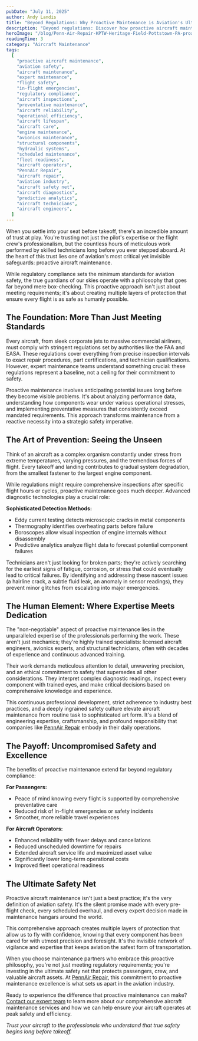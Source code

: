 ```yaml
---
pubDate: "July 11, 2025"
author: Andy Landis
title: "Beyond Regulations: Why Proactive Maintenance is Aviation's Ultimate Safety Net"
description: "Beyond regulations: Discover how proactive aircraft maintenance ensures ultimate aviation safety. Learn about expert inspections, advanced diagnostics, and the crucial human element from trusted providers like PennAir Repair."
heroImage: "/blog/Penn-Air-Repair-KPTW-Heritage-Field-Pottstown-PA-proactive-maintenance.webp"
readingTime: 3
category: "Aircraft Maintenance"
tags:
  [
    "proactive aircraft maintenance",
    "aviation safety",
    "aircraft maintenance",
    "expert maintenance",
    "flight safety",
    "in-flight emergencies",
    "regulatory compliance",
    "aircraft inspections",
    "preventative maintenance",
    "aircraft reliability",
    "operational efficiency",
    "aircraft lifespan",
    "aircraft care",
    "engine maintenance",
    "avionics maintenance",
    "structural components",
    "hydraulic systems",
    "scheduled maintenance",
    "fleet readiness",
    "aircraft operators",
    "PennAir Repair",
    "aircraft repair",
    "aviation industry",
    "aircraft safety net",
    "aircraft diagnostics",
    "predictive analytics",
    "aircraft technicians",
    "aircraft engineers",
  ]
---
```


When you settle into your seat before takeoff, there's an incredible amount of trust at play. You're trusting not just the pilot's expertise or the flight crew's professionalism, but the countless hours of meticulous work performed by skilled technicians long before you ever stepped aboard. At the heart of this trust lies one of aviation's most critical yet invisible safeguards: proactive aircraft maintenance.

While regulatory compliance sets the minimum standards for aviation safety, the true guardians of our skies operate with a philosophy that goes far beyond mere box-checking. This proactive approach isn't just about meeting requirements; it's about creating multiple layers of protection that ensure every flight is as safe as humanly possible.

## The Foundation: More Than Just Meeting Standards

Every aircraft, from sleek corporate jets to massive commercial airliners, must comply with stringent regulations set by authorities like the FAA and EASA. These regulations cover everything from precise inspection intervals to exact repair procedures, part certifications, and technician qualifications. However, expert maintenance teams understand something crucial: these regulations represent a baseline, not a ceiling for their commitment to safety.

Proactive maintenance involves anticipating potential issues long before they become visible problems. It's about analyzing performance data, understanding how components wear under various operational stresses, and implementing preventative measures that consistently exceed mandated requirements. This approach transforms maintenance from a reactive necessity into a strategic safety imperative.

## The Art of Prevention: Seeing the Unseen

Think of an aircraft as a complex organism constantly under stress from extreme temperatures, varying pressures, and the tremendous forces of flight. Every takeoff and landing contributes to gradual system degradation, from the smallest fastener to the largest engine component.

While regulations might require comprehensive inspections after specific flight hours or cycles, proactive maintenance goes much deeper. Advanced diagnostic technologies play a crucial role:

**Sophisticated Detection Methods:**

- Eddy current testing detects microscopic cracks in metal components
- Thermography identifies overheating parts before failure
- Boroscopes allow visual inspection of engine internals without disassembly
- Predictive analytics analyze flight data to forecast potential component failures

Technicians aren't just looking for broken parts; they're actively searching for the earliest signs of fatigue, corrosion, or stress that could eventually lead to critical failures. By identifying and addressing these nascent issues (a hairline crack, a subtle fluid leak, an anomaly in sensor readings), they prevent minor glitches from escalating into major emergencies.

## The Human Element: Where Expertise Meets Dedication

The "non-negotiable" aspect of proactive maintenance lies in the unparalleled expertise of the professionals performing the work. These aren't just mechanics; they're highly trained specialists: licensed aircraft engineers, avionics experts, and structural technicians, often with decades of experience and continuous advanced training.

Their work demands meticulous attention to detail, unwavering precision, and an ethical commitment to safety that supersedes all other considerations. They interpret complex diagnostic readings, inspect every component with trained eyes, and make critical decisions based on comprehensive knowledge and experience.

This continuous professional development, strict adherence to industry best practices, and a deeply ingrained safety culture elevate aircraft maintenance from routine task to sophisticated art form. It's a blend of engineering expertise, craftsmanship, and profound responsibility that companies like [PennAir Repair](/) embody in their daily operations.

## The Payoff: Uncompromised Safety and Excellence

The benefits of proactive maintenance extend far beyond regulatory compliance:

**For Passengers:**

- Peace of mind knowing every flight is supported by comprehensive preventative care
- Reduced risk of in-flight emergencies or safety incidents
- Smoother, more reliable travel experiences

**For Aircraft Operators:**

- Enhanced reliability with fewer delays and cancellations
- Reduced unscheduled downtime for repairs
- Extended aircraft service life and maximized asset value
- Significantly lower long-term operational costs
- Improved fleet operational readiness

## The Ultimate Safety Net

Proactive aircraft maintenance isn't just a best practice; it's the very definition of aviation safety. It's the silent promise made with every pre-flight check, every scheduled overhaul, and every expert decision made in maintenance hangars around the world.

This comprehensive approach creates multiple layers of protection that allow us to fly with confidence, knowing that every component has been cared for with utmost precision and foresight. It's the invisible network of vigilance and expertise that keeps aviation the safest form of transportation.

When you choose maintenance partners who embrace this proactive philosophy, you're not just meeting regulatory requirements; you're investing in the ultimate safety net that protects passengers, crew, and valuable aircraft assets. At [PennAir Repair](/), this commitment to proactive maintenance excellence is what sets us apart in the aviation industry.

Ready to experience the difference that proactive maintenance can make? [Contact our expert team](/#contact-us) to learn more about our comprehensive aircraft maintenance services and how we can help ensure your aircraft operates at peak safety and efficiency.

_Trust your aircraft to the professionals who understand that true safety begins long before takeoff._
